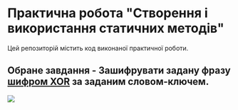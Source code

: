 # Практична робота "Створення і використання статичних методів"
Цей репозиторій містить код виконаної практичної роботи.
## Обране завдання - Зашифрувати задану фразу [шифром XOR](https://uk.wikipedia.org/wiki/%D0%A8%D0%B8%D1%84%D1%80_XOR) за заданим словом-ключем.

![](https://u.9111s.ru/uploads/201805/15/486160.jpg)
